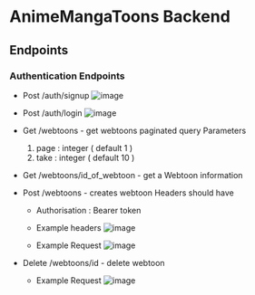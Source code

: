 # AnimeMangaToons Backend
## Endpoints
### Authentication Endpoints  
- Post /auth/signup
![image](https://github.com/user-attachments/assets/26663525-bc53-45d5-b395-b52f2ce7474f)
- Post /auth/login
![image](https://github.com/user-attachments/assets/57f01234-fd2b-4502-8101-118398625ca2)

- Get /webtoons - get webtoons paginated
  query Parameters
  1. page : integer ( default 1 )
  2. take : integer ( default 10 )
- Get /webtoons/id_of_webtoon - get a Webtoon information 
- Post /webtoons - creates webtoon
  Headers should have
  - Authorisation : Bearer token
  - Example headers
  ![image](https://github.com/user-attachments/assets/e022e4fd-007e-4d77-ab15-892360cf8178)

  - Example Request
  ![image](https://github.com/user-attachments/assets/49837284-4d88-439a-9c02-2c7441424a79)
- Delete /webtoons/id - delete webtoon
  - Example Request
  ![image](https://github.com/user-attachments/assets/de081d0d-124b-4548-8134-1289a1ed44a7)
